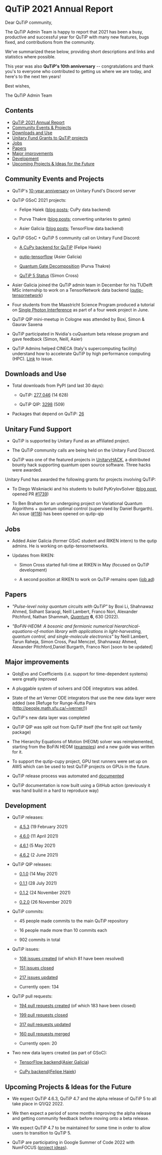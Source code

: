 # QuTiP 2021 Annual Report

Dear QuTiP community,

The QuTiP Admin Team is happy to report that 2021 has been a busy,
productive and successful year for QuTiP with many new features, bugs
fixed, and contributions from the community.

We've summarized these below, providing short descriptions and links and
statistics where possible.

This year was also **QuTiP's 10th anniversary** -- congratulations and
thank you's to everyone who contributed to getting us where we are
today, and here's to the next ten years!

Best wishes, 

The QuTiP Admin Team

## Contents

- [QuTiP 2021 Annual Report](#qutip-2021-annual-report)
- [Community Events & Projects](#community-events-and-projects)
- [Downloads and Use](#downloads-and-use)
- [Unitary Fund Grants to QuTiP projects](#unitary-fund-support)
- [Jobs](#jobs)
- [Papers](#papers)
- [Major improvements](#major-improvements)
- [Development](#development)
- [Upcoming Projects & Ideas for the Future](#upcoming-projects-ideas-for-the-future)

## Community Events and Projects

-   QuTiP's [10-year anniversary](https://unitary.fund/posts/qutip_10_years.html) on Unitary Fund's Discord server

-   QuTiP GSoC 2021 projects:

    -   Felipe Haiek ([blog posts](https://felipebihaiek.medium.com/); CuPy data backend)

    -   Purva Thakre ([blog posts](https://purva-thakre.github.io/purva-blog/); converting unitaries to gates)

    -   Asier Galicia ([blog posts](https://agalicia.netlify.app/tag/gsoc/); TensorFlow data backend)

-   QuTiP GSoC + QuTiP 5 community call on Unitary Fund Discord:

    -   [A CuPy backend for QuTiP](https://www.youtube.com/watch?v=e4dvd7_kRXQ) (Felipe Haiek)

    -   [qutip-tensorflow](https://www.youtube.com/watch?v=UPYIlapJaMQ) (Asier Galicia)

    -   [Quantum Gate Decomposition](https://www.youtube.com/watch?v=3iP4mimbIzs) (Purva Thakre)

    -   [QuTiP 5 Status](https://www.youtube.com/watch?v=u2LubstAgqY) (Simon Cross)

-   Asier Galicia joined the QuTiP admin team in December for his TUDelft MSc internship to work on a TensorNetwork data backend ([qutip-tensornetwork](https://github.com/qutip/qutip-tensornetwork/))

-   Four students from the Maastricht Science Program produced a tutorial on [Single Photon Interference](https://nbviewer.ipython.org/github/qutip/qutip-notebooks/blob/master/examples/single-photon-interference-example.ipynb) as part of a four week project in June.

-   QuTiP QIP mini-meetup in Cologne was attended by Boxi, Simon &  Gaurav Saxena

-   QuTiP participated in Nvidia's cuQuantum beta release program and gave feedback (Simon, Neill, Asier)

-   QuTiP Admins helped CINECA (Italy's supercomputing facility) understand how to accelerate QuTiP by high performance computing (HPC). [Link](https://github.com/qutip/qutip/issues/1671) to issue.

## Downloads and Use

-   Total downloads from PyPI (and last 30 days):

    -   QuTiP: [277 046](https://pepy.tech/project/qutip) (14 628)

    -   QuTiP QIP: [3298](https://pepy.tech/project/qutip-qip) (509)

-   Packages that depend on QuTiP: [26](https://libraries.io/pypi/qutip/dependents)

## Unitary Fund Support

-   QuTiP is supported by Unitary Fund as an affiliated project.

-   The QuTiP community calls are being held on the Unitary Fund Discord.

-   QuTiP was one of the featured projects in [UnitaryHACK](https://unitaryfund.github.io/unitaryhack/participating-projects.html#qutip), a distributed bounty hack supporting quantum open source software. Three hacks were awarded.

Unitary Fund has awarded the following grants for projects involving
QuTiP:

-   To Diego Wiskniacki and his students to build PyKrylovSolver ([blog post](https://unitary.fund/posts/krylov.html), opened PR [\#1739](https://github.com/qutip/qutip/pull/1739))

-   To Ben Braham for an undergoing project on Variational Quantum Algorithms + quantum optimal control (supervised by Daniel Burgarth). An issue ([\#118](https://github.com/qutip/qutip-qip/issues/118)) has been opened on qutip-qip

## Jobs

-   Added Asier Galicia (former GSoC student and RIKEN intern) to the qutip admins. He is working on qutip-tensornetworks.

-   Updates from RIKEN:

    -   Simon Cross started full-time at RIKEN in May (focused on QuTiP development)

    -   A second position at RIKEN to work on QuTiP remains open ([job ad](https://qutip.org/jobs.html))

## Papers

-   *"Pulse-level noisy quantum circuits with QuTiP"* by Boxi Li, Shahnawaz Ahmed, Sidhant Saraogi, Neill Lambert, Franco Nori, Alexander Pitchford, Nathan Shammah, *[Quantum](https://quantum-journal.org/papers/q-2022-01-24-630/)* **6**, 630 (2022).

-   *"BoFiN-HEOM: A bosonic and fermionic numerical hierarchical-equations-of-motion library with applications in light-harvesting, quantum control, and single-molecule electronics"* by Neill Lambert, Tarun Raheja, Simon Cross, Paul Menczel, Shahnawaz Ahmed, Alexander Pitchford,Daniel Burgarth, Franco Nori \[soon to be updated\]

## Major improvements

-   QobjEvo and Coefficients (i.e. support for time-dependent systems) were greatly improved

-   A pluggable system of solvers and ODE integrators was added.

-   State of the art Verner ODE integrators that use the new data layer were added (see [Refuge for Runge-Kutta Pairs (http://people.math.sfu.ca/~jverner/))

-   QuTiP's new data layer was completed

-   QuTiP QIP was split out from QuTiP itself (the first split out family package)

-   The Hierarchy Equations of Motion (HEOM) solver was reimplemented, starting from the BoFiN HEOM ([examples](https://github.com/qutip/qutip-notebooks/blob/762a9ce48f27c0992072b41d709c9bbb9131ab90/examples/heom/heom-index.ipynb)) and a new guide was written for it.

-   To support the qutip-cupy project, GPU test runners were set up on AWS which can be used to test QuTiP projects on GPUs in the future.

-   QuTiP release process was automated and [documented](https://qutip.org/docs/latest/development/release_distribution.html)

-   QuTiP documentation is now built using a GitHub action (previously it was hand build in a hard to reproduce way)

## Development

-   QuTiP releases:

    -   [4.5.3](https://github.com/qutip/qutip/releases/tag/v4.5.3) (19 February 2021)

    -   [4.6.0](https://github.com/qutip/qutip/releases/tag/v4.6.0) (11 April 2021)

    -   [4.6.1](https://github.com/qutip/qutip/releases/tag/v4.6.1) (5 May 2021)

    -   [4.6.2](https://github.com/qutip/qutip/releases/tag/v4.6.2) (2 June 2021)

-   QuTiP QIP releases:

    -   [0.1.0](https://github.com/qutip/qutip-qip/releases/tag/v0.1.0) (14 May 2021)

    -   [0.1.1](https://github.com/qutip/qutip-qip/releases/tag/v0.1.1) (28 July 2021)

    -   [0.1.2](https://github.com/qutip/qutip-qip/releases/tag/v0.1.2) (24 November 2021)

    -   [0.2.0](https://github.com/qutip/qutip-qip/releases/tag/v0.2.0) (26 November 2021)

-   QuTiP commits:

    -   45 people made commits to the main QuTiP repository

    -   16 people made more than 10 commits each

    -   902 commits in total

-   QuTiP issues:

    -   [108 issues created](https://github.com/qutip/qutip/issues?q=is%3Aissue+is%3Aopen+created%3A2021-01-01..2021-12-31) (of which 81 have been resolved)

    -   [151 issues closed](https://github.com/qutip/qutip/issues?q=is%3Aissue+is%3Aopen+closed%3A2021-01-01..2021-12-31+)

    -   [217 issues updated](https://github.com/qutip/qutip/issues?q=is%3Aissue+is%3Aopen+updated%3A2021-01-01..2021-12-31+)

    -   Currently open: 134

-   QuTiP pull requests:

    -   [194 pull requests created](https://github.com/qutip/qutip/pulls?q=is%3Apr+is%3Aopen+created%3A2021-01-01..2021-12-31+) (of which 183 have been closed)

    -   [199 pull requests closed](https://github.com/qutip/qutip/pulls?q=is%3Apr+is%3Aopen+closed%3A2021-01-01..2021-12-31+)

    -   [317 pull requests updated](https://github.com/qutip/qutip/pulls?q=is%3Apr+is%3Aopen+updated%3A2021-01-01..2021-12-31+)

    -   [160 pull requests merged](https://github.com/qutip/qutip/pulls?q=is%3Apr+is%3Aopen+merged%3A2021-01-01..2021-12-31+)

    -   Currently open: 20

-   Two new data layers created (as part of GSoC):

    -   [TensorFlow backend](https://github.com/qutip/qutip-tensorflow/)([Asier Galicia](https://github.com/AGaliciaMartinez))

    -   [CuPy backend](https://github.com/qutip/qutip-cupy/)([Felipe Haiek](https://github.com/MrRobot2211))

## Upcoming Projects & Ideas for the Future

-   We expect QuTiP 4.6.3, QuTiP 4.7 and the alpha release of QuTiP 5 to all take place in Q1/Q2 2022.

-   We then expect a period of some months improving the alpha release and getting community feedback before moving onto a beta release.

-   We expect QuTiP 4.7 to be maintained for some time in order to allow users to transition to QuTiP 5.

-   QuTiP are participating in Google Summer of Code 2022 with NumFOCUS ([project ideas](https://github.com/qutip/qutip/wiki/Google-Summer-of-Code-2022)).
